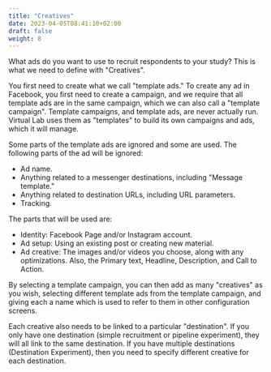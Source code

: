 ```yaml
---
title: "Creatives"
date: 2023-04-05T08:41:10+02:00
draft: false
weight: 8
---
```


What ads do you want to use to recruit respondents to your study? This is what we need to define with "Creatives".

You first need to create what we call "template ads." To create any ad in Facebook, you first need to create a campaign, and we require that all template ads are in the same campaign, which we can also call a "template campaign". Template campaigns, and template ads, are never actually run. Virtual Lab uses them as "templates" to build its own campaigns and ads, which it will manage.

Some parts of the template ads are ignored and some are used. The following parts of the ad will be ignored:

- Ad name.
- Anything related to a messenger destinations, including "Message template."
- Anything related to destination URLs, including URL parameters.
- Tracking.

The parts that will be used are:

- Identity: Facebook Page and/or Instagram account.
- Ad setup: Using an existing post or creating new material.
- Ad creative: The images and/or videos you choose, along with any optimizations. Also, the Primary text, Headline, Description, and Call to Action.

By selecting a template campaign, you can then add as many "creatives" as you wish, selecting different template ads from the template campaign, and giving each a name which is used to refer to them in other configuration screens.

Each creative also needs to be linked to a particular "destination". If you only have one destination (simple recruitment or pipeline experiment), they will all link to the same destination. If you have multiple destinations (Destination Experiment), then you need to specify different creative for each destination.
